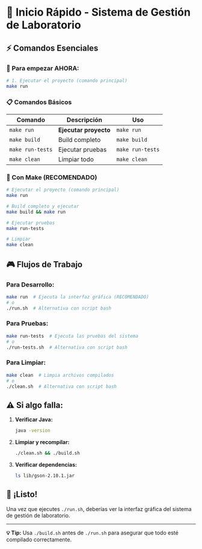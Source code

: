# 🚀 Inicio Rápido - Sistema de Gestión de Laboratorio

## ⚡ Comandos Esenciales

### 🎯 Para empezar AHORA:

```bash
# 1. Ejecutar el proyecto (comando principal)
make run
```

### 📋 Comandos Básicos

| Comando | Descripción | Uso |
|---------|-------------|-----|
| `make run` | **Ejecutar proyecto** | `make run` |
| `make build` | Build completo | `make build` |
| `make run-tests` | Ejecutar pruebas | `make run-tests` |
| `make clean` | Limpiar todo | `make clean` |

### 🔧 Con Make (RECOMENDADO)

```bash
# Ejecutar el proyecto (comando principal)
make run

# Build completo y ejecutar
make build && make run

# Ejecutar pruebas
make run-tests

# Limpiar
make clean
```

## 🎮 Flujos de Trabajo

### Para Desarrollo:
```bash
make run  # Ejecuta la interfaz gráfica (RECOMENDADO)
# o
./run.sh  # Alternativa con script bash
```

### Para Pruebas:
```bash
make run-tests  # Ejecuta las pruebas del sistema
# o
./run-tests.sh  # Alternativa con script bash
```

### Para Limpiar:
```bash
make clean  # Limpia archivos compilados
# o
./clean.sh  # Alternativa con script bash
```

## ⚠️ Si algo falla:

1. **Verificar Java:**
   ```bash
   java -version
   ```

2. **Limpiar y recompilar:**
   ```bash
   ./clean.sh && ./build.sh
   ```

3. **Verificar dependencias:**
   ```bash
   ls lib/gson-2.10.1.jar
   ```

## 🎉 ¡Listo!

Una vez que ejecutes `./run.sh`, deberías ver la interfaz gráfica del sistema de gestión de laboratorio.

---

**💡 Tip:** Usa `./build.sh` antes de `./run.sh` para asegurar que todo esté compilado correctamente.
